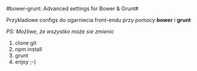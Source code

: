 #bower-grunt: Advanced settings for Bower & Grunt#

Przykladowe configs do ogarniecia front-endu przy pomocy **bower** i **grunt** 

*PS: Możliwe, że wszystko może sie zmienic*

1. clone git
2. npm install
3. grunt
4. enjoy ;-)